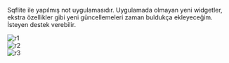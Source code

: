 Sqflite ile yapılmış not uygulamasıdır. Uygulamada olmayan yeni widgetler, ekstra özellikler gibi yeni güncellemeleri zaman buldukça ekleyeceğim. İsteyen destek verebilir.

![r1](https://user-images.githubusercontent.com/34074484/74683856-3eb5a200-51db-11ea-9545-318b23a3335e.jpg)
<br>
![r2](https://user-images.githubusercontent.com/34074484/74683860-41b09280-51db-11ea-8bbf-3efe5335a0e7.jpg)
<br>
![r3](https://user-images.githubusercontent.com/34074484/74683862-42492900-51db-11ea-8a99-78f1dcc3fc19.jpg)

